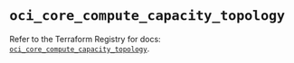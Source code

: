 # `oci_core_compute_capacity_topology`

Refer to the Terraform Registry for docs: [`oci_core_compute_capacity_topology`](https://registry.terraform.io/providers/oracle/oci/7.19.0/docs/resources/core_compute_capacity_topology).
